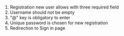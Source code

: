 1. Registration new user allows with three required field
2. Username should not be empty
3. "@" key is obligatory to enter
4. Unique password is  chosen for new registration
5. Redirection to Sign in page
